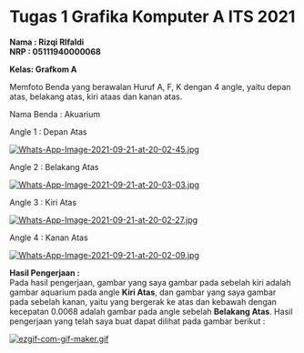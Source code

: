 # Tugas 1 Grafika Komputer A ITS 2021
<b>
Nama : Rizqi RIfaldi
<br>
NRP  : 05111940000068
  
Kelas: Grafkom A 
</b>

Memfoto Benda yang berawalan Huruf A, F, K dengan 4 angle, yaitu depan atas, belakang atas, kiri ataas dan kanan atas.

Nama Benda : Akuarium

Angle 1 : Depan Atas

[![Whats-App-Image-2021-09-21-at-20-02-45.jpg](https://i.postimg.cc/Sx7h1B5s/Whats-App-Image-2021-09-21-at-20-02-45.jpg)](https://postimg.cc/tsTwYM9Q)

Angle 2 : Belakang Atas

[![Whats-App-Image-2021-09-21-at-20-03-03.jpg](https://i.postimg.cc/BvbJ8hYn/Whats-App-Image-2021-09-21-at-20-03-03.jpg)](https://postimg.cc/nXyyg1fy)

Angle 3 : Kiri Atas

[![Whats-App-Image-2021-09-21-at-20-02-27.jpg](https://i.postimg.cc/d3YM9nBd/Whats-App-Image-2021-09-21-at-20-02-27.jpg)](https://postimg.cc/jwZkxHBd)

Angle 4 : Kanan Atas

[![Whats-App-Image-2021-09-21-at-20-02-09.jpg](https://i.postimg.cc/TwnFhg6P/Whats-App-Image-2021-09-21-at-20-02-09.jpg)](https://postimg.cc/S2NDvXj0)


<b>Hasil Pengerjaan : </b><br>
Pada hasil pengerjaan, gambar yang saya gambar pada sebelah kiri adalah gambar aquarium pada angle <b>Kiri Atas</b>, dan gambar yang saya gambar pada sebelah kanan, yaitu yang bergerak ke atas dan kebawah dengan kecepatan 0.0068 adalah gambar pada angle sebelah <b>Belakang Atas</b>. 
Hasil pengerjaan yang telah saya buat dapat dilihat pada gambar berikut :

[![ezgif-com-gif-maker.gif](https://i.postimg.cc/Sx1tLcCC/ezgif-com-gif-maker.gif)](https://postimg.cc/CRDNSBvx)

